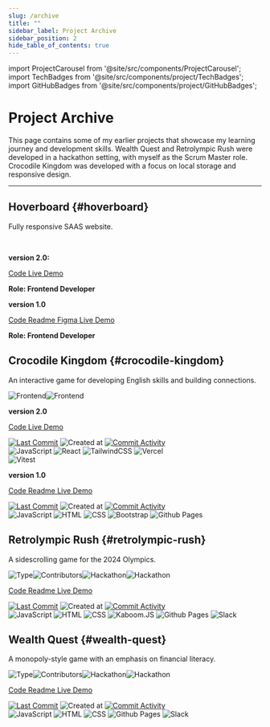 ```yaml
---
slug: /archive
title: ""
sidebar_label: Project Archive
sidebar_position: 2
hide_table_of_contents: true
---
```


import ProjectCarousel from '@site/src/components/ProjectCarousel';
import TechBadges from '@site/src/components/project/TechBadges';
import GitHubBadges from '@site/src/components/project/GitHubBadges';

<div className="archive-page">

# Project Archive

This page contains some of my earlier projects that showcase my learning journey and development skills. Wealth Quest and Retrolympic Rush were developed in a hackathon setting, with myself as the Scrum Master role. Crocodile Kingdom was developed with a focus on local storage and responsive design.

***


## Hoverboard {#hoverboard}

Fully responsive SAAS website.

<br />

<ProjectCarousel projectKey="hoverboard" />

<b>version 2.0: </b>

<a href="https://github.com/lmcrean/hoverboard-react" target="_blank" className="code-btn"><i className="fa fa-code"></i> Code </a> <a href="https://hoverboard-react.vercel.app/" target="_blank" className="live-demo-btn"><i className="fa fa-play"></i> Live Demo </a>

**Role: Frontend Developer**

<TechBadges values="javascript,react,nextjs,tailwindcss,vercel,figma" />

<GitHubBadges repo="lmcrean/hoverboard-react" badges="last-commit,created-at,commit-activity" />

<b>version 1.0</b>

<a href="https://github.com/lmcrean/hoverboard" target="_blank" className="code-btn"><i className="fa fa-code"></i> Code </a> <a href="https://github.com/lmcrean/hoverboard" target="_blank" className="readme-btn"><i className="fa fa-book"></i> Readme </a> <a href="https://www.figma.com/design/W7mEdTvxLgNZTvh1ODiuwD/HOVERBOARD?node-id=0-1&t=KLNqBhNcdgTvlq8M-1" target="_blank" className="figma-btn"><i className="fa fa-brands fa-figma"></i> Figma </a> <a href="https://lmcrean.github.io/Hoverboard/" target="_blank" className="live-demo-btn"><i className="fa fa-play"></i> Live Demo </a>

**Role: Frontend Developer**

<TechBadges values="javascript,html,css,githubpages,figma" />

<GitHubBadges repo="lmcrean/hoverboard" badges="last-commit,created-at,commit-activity" />

## Crocodile Kingdom {#crocodile-kingdom}

An interactive game for developing English skills and building connections.

<div className="header-badges">
<img src="https://img.shields.io/badge/Frontend-1C1C1C" alt="Frontend" /><img src="https://img.shields.io/badge/LocalStorage-1C1C1C" alt="Frontend" />
</div>

<ProjectCarousel projectKey="crocodilekingdom" />

<b>version 2.0</b>

<a href="https://github.com/lmcrean/crocodile-kingdom-mern" target="_blank" className="code-btn"><i className="fa fa-code"></i> Code </a> <a href="https://crocodilekingdom.lauriecrean.dev/" target="_blank" className="live-demo-btn"><i className="fa fa-play"></i> Live Demo </a>

<div className="github-badges">
<a href="https://github.com/lmcrean/crocodile-kingdom-mern"><img src="https://img.shields.io/github/last-commit/lmcrean/crocodile-kingdom-mern?color=1C1C1C" alt="Last Commit" /></a>
<img src="https://img.shields.io/github/created-at/lmcrean/crocodile-kingdom-mern?color=1C1C1C" alt="Created at" />
<a href="https://github.com/lmcrean/crocodile-kingdom-mern/commits/main"><img src="https://img.shields.io/github/commit-activity/t/lmcrean/crocodile-kingdom-mern?color=1C1C1C" alt="Commit Activity" /></a>
</div>

<div className="tech-badges">
<img src="https://img.shields.io/badge/JavaScript-1C1C1C?&logo=javascript&logoColor=white" alt="JavaScript" />
<img src="https://img.shields.io/badge/React-1C1C1C?&logo=react&logoColor=white" alt="React" />
<img src="https://img.shields.io/badge/TailwindCSS-1C1C1C?&logo=tailwind-css&logoColor=white" alt="TailwindCSS" />
<img src="https://img.shields.io/badge/Vercel-1C1C1C?&logo=vercel&logoColor=white" alt="Vercel" />
</div>

<div className="test-badges">
<img src="https://img.shields.io/badge/Vitest-53_passed-1C1C1C?&logo=vitest&logoColor=white" alt="Vitest" />
</div>

<b>version 1.0</b>

<a href="https://github.com/lmcrean/crocodile-kingdom" target="_blank" className="code-btn"><i className="fa fa-code"></i> Code </a> <a href="https://github.com/lmcrean/crocodile-kingdom" target="_blank" className="readme-btn"><i className="fa fa-book"></i> Readme </a> <a href="https://lmcrean.github.io/Crocodile-Kingdom/" target="_blank" className="live-demo-btn"><i className="fa fa-play" ></i> Live Demo </a>

<div className="github-badges">
<a href="https://github.com/lmcrean/crocodile-kingdom"><img src="https://img.shields.io/github/last-commit/lmcrean/crocodile-kingdom?color=1C1C1C" alt="Last Commit" /></a>
<img src="https://img.shields.io/github/created-at/lmcrean/crocodile-kingdom?color=1C1C1C" alt="Created at" />
<a href="https://github.com/lmcrean/crocodile-kingdom/commits/main"><img src="https://img.shields.io/github/commit-activity/t/lmcrean/crocodile-kingdom?color=1C1C1C" alt="Commit Activity" /></a>
</div>

<div className="tech-badges">
<img src="https://img.shields.io/badge/JavaScript-1C1C1C?&logo=javascript&logoColor=white" alt="JavaScript" />
<img src="https://img.shields.io/badge/HTML-1C1C1C?&logo=html5&logoColor=white" alt="HTML" />
<img src="https://img.shields.io/badge/CSS-1C1C1C?&logo=css3&logoColor=white" alt="CSS" />
<img src="https://img.shields.io/badge/Bootstrap-1C1C1C?&logo=bootstrap&logoColor=white" alt="Bootstrap" />
<img src="https://img.shields.io/badge/Github_Pages-1C1C1C?&logo=github&logoColor=white" alt="Github Pages" />
</div> 

## Retrolympic Rush {#retrolympic-rush}

A sidescrolling game for the 2024 Olympics.

<div className="header-badges">
<img src="https://img.shields.io/badge/Frontend-1C1C1C" alt="Type" /><img src="https://img.shields.io/github/contributors/lmcrean/Retrolympic-Rush" alt="Contributors" /><img src="https://img.shields.io/badge/Hackathon-5_Days-1C1C1C" alt="Hackathon" /><img src="https://img.shields.io/badge/Role-scrum_master-1C1C1C" alt="Hackathon" />
</div>

<ProjectCarousel projectKey="retrolympics" />

<a href="https://github.com/lmcrean/retrolympics-rush" target="_blank" className="code-btn"><i className="fa fa-code"></i> Code </a> <a href="https://github.com/lmcrean/retrolympic-rush" target="_blank" className="readme-btn"><i className="fa fa-book"></i> Readme </a> <a href="https://lmcrean.github.io/Retrolympics-Rush/" target="_blank" className="live-demo-btn"><i className="fa fa-play"></i> Live Demo </a> 

<div className="github-badges">
<a href="https://github.com/lmcrean/retrolympics-rush"><img src="https://img.shields.io/github/last-commit/lmcrean/retrolympics-rush?color=1C1C1C" alt="Last Commit" /></a>
<img src="https://img.shields.io/github/created-at/lmcrean/retrolympics-rush?color=1C1C1C" alt="Created at" />
<a href="https://github.com/lmcrean/retrolympics-rush/commits/main"><img src="https://img.shields.io/github/commit-activity/t/lmcrean/retrolympics-rush?color=1C1C1C" alt="Commit Activity" /></a>
</div>



<div className="tech-badges">
<img src="https://img.shields.io/badge/JavaScript-1C1C1C?&logo=javascript&logoColor=white" alt="JavaScript" />
<img src="https://img.shields.io/badge/HTML-1C1C1C?&logo=html5&logoColor=white" alt="HTML" />
<img src="https://img.shields.io/badge/CSS-1C1C1C?&logo=css3&logoColor=white" alt="CSS" />
<img src="https://img.shields.io/badge/Kaboom.JS-1C1C1C?&logo=kaboom&logoColor=white" alt="Kaboom.JS" />
<img src="https://img.shields.io/badge/Github_Pages-1C1C1C?&logo=github&logoColor=white" alt="Github Pages" />
<img src="https://img.shields.io/badge/Slack-1C1C1C?&logo=slack&logoColor=white" alt="Slack" />
</div>

## Wealth Quest {#wealth-quest}

A monopoly-style game with an emphasis on financial literacy.

<div className="header-badges">
<img src="https://img.shields.io/badge/Frontend-1C1C1C" alt="Type" /><img src="https://img.shields.io/github/contributors/lmcrean/Wealth-Quest" alt="Contributors" /><img src="https://img.shields.io/badge/Hackathon-5_Days-1C1C1C" alt="Hackathon" /><img src="https://img.shields.io/badge/Role-scrum_master_&_frontend-1C1C1C" alt="Hackathon" />
</div>

<ProjectCarousel projectKey="wealthquest" />

<a href="https://github.com/lmcrean/Wealth-Quest" target="_blank" className="code-btn"><i className="fa fa-code"></i> Code </a> <a href="https://github.com/lmcrean/Wealth-Quest" target="_blank" className="readme-btn"><i className="fa fa-book"></i> Readme </a>  <a href="https://lmcrean.github.io/Wealth-Quest/" target="_blank" className="live-demo-btn"> Live Demo </a>

<div className="github-badges">
<a href="https://github.com/lmcrean/Wealth-Quest"><img src="https://img.shields.io/github/last-commit/lmcrean/Wealth-Quest?color=1C1C1C" alt="Last Commit" /></a>
<img src="https://img.shields.io/github/created-at/lmcrean/Wealth-Quest?color=1C1C1C" alt="Created at" />
<a href="https://github.com/lmcrean/Wealth-Quest/commits/main"><img src="https://img.shields.io/github/commit-activity/t/lmcrean/Wealth-Quest?color=1C1C1C" alt="Commit Activity" /></a>
</div> 

<div className="tech-badges">
<img src="https://img.shields.io/badge/JavaScript-1C1C1C?&logo=javascript&logoColor=white" alt="JavaScript" />
<img src="https://img.shields.io/badge/HTML-1C1C1C?&logo=html5&logoColor=white" alt="HTML" />
<img src="https://img.shields.io/badge/CSS-1C1C1C?&logo=css3&logoColor=white" alt="CSS" />
<img src="https://img.shields.io/badge/Github_Pages-1C1C1C?&logo=github&logoColor=white" alt="Github Pages" />
<img src="https://img.shields.io/badge/Slack-1C1C1C?&logo=slack&logoColor=white" alt="Slack" />
</div>

</div>
